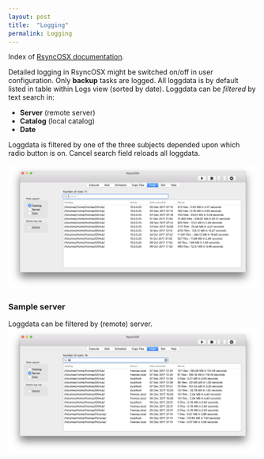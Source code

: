 ```yaml
---
layout: post
title:  "Logging"
permalink: Logging
---
```

Index of [RsyncOSX documentation](/AboutRsyncOSX).

Detailed logging in RsyncOSX might be switched on/off in user configuration. Only **backup** tasks are logged. All loggdata is by default listed in table within Logs view (sorted by date). Loggdata can be _filtered_ by text search in:

- **Server** (remote server)
- **Catalog** (local catalog)
- **Date**

Loggdata is filtered by one of the three subjects depended upon which radio button is on. Cancel search field reloads all loggdata.

![Schedule](/images/screenshots/master/logging/log1.png)

### Sample server

Loggdata can be filtered by (remote) server.
![Schedule](/images/screenshots/master/logging/log2.png)
